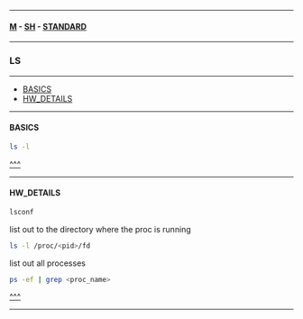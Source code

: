 
---

#### [M](https://github.com/ttltrk/TTT/blob/master/menu.md) - [SH](https://github.com/ttltrk/TTT/blob/master/SH/SH.md) - [STANDARD](https://github.com/ttltrk/TTT/blob/master/SH/STANDARD/STANDARD.md)

---

### LS

---

* [BASICS](#BASICS)
* [HW_DETAILS](#HW_DETAILS)

---

#### BASICS

```sh
ls -l
```

[^^^](#LS)

---

#### HW_DETAILS

```sh
lsconf
```

list out to the directory where the proc is running

```sh
ls -l /proc/<pid>/fd
```

list out all processes

```sh
ps -ef | grep <proc_name>
```

[^^^](#LS)

---
